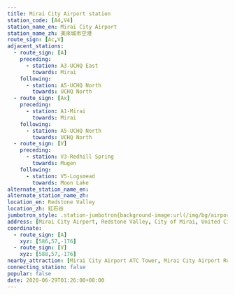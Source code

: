 ```yaml
---
title: Mirai City Airport station
station_code: [A4,V4]
station_name_en: Mirai City Airport
station_name_zh: 美來城市空港
route_sign: [Ac,V]
adjacent_stations:
  - route_sign: [A]
    preceding:
      - station: A3-UCHQ East
        towards: Mirai
    following:
      - station: A5-UCHQ North
        towards: UCHQ North
  - route_sign: [Ax]
    preceding:
      - station: A1-Mirai
        towards: Mirai
    following:
      - station: A5-UCHQ North
        towards: UCHQ North
  - route_sign: [V]
    preceding:
      - station: V3-Redhill Spring
        towards: Mugen
    following:
      - station: V5-Logsmead
        towards: Moon Lake
alternate_station_name_en: 
alternate_station_name_zh: 
location_en: Redstone Valley
location_zh: 紅石谷
jumbotron_style: .station-jumbotron{background-image:url(/img/bg/airportline.png),url(/img/bg/airportexpress.png),url(/img/bg/victoryline.png);background-repeat:no-repeat;background-size:100% 10px;background-position:0 100px,0 130px,0 160px}
address: [Mirai City Airport, Redstone Valley, City of Mirai, United Cities]
coordinate:
  - route_sign: [A]
    xyz: [586,57,-176]
  - route_sign: [V]
    xyz: [588,57,-176]
nearby_attraction: [Mirai City Airport ATC Tower, Mirai City Airport Runway 18/36, Mirai City Airport Horse Park]
connecting_station: false
popular: false
date: 2020-06-29T01:26:00+08:00
---
```


